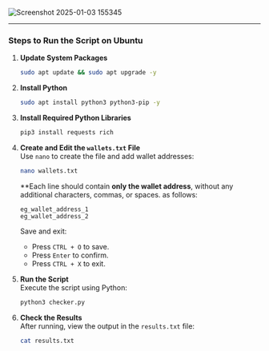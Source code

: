 ![Screenshot 2025-01-03 155345](https://github.com/user-attachments/assets/007c3ada-afa8-40cd-975d-5bc5d9542090)

---

### Steps to Run the Script on Ubuntu

1. **Update System Packages**  
   ```bash
   sudo apt update && sudo apt upgrade -y
   ```

2. **Install Python**  
   ```bash
   sudo apt install python3 python3-pip -y
   ```

3. **Install Required Python Libraries**  
   ```bash
   pip3 install requests rich
   ```

4. **Create and Edit the `wallets.txt` File**  
   Use `nano` to create the file and add wallet addresses:
   ```bash
   nano wallets.txt
   ```
   
   **Each line should contain **only the wallet address**, without any additional characters, commas, or spaces. as follows:

   ```plaintext
   eg_wallet_address_1
   eg_wallet_address_2
   ```
   Save and exit:
   - Press `CTRL + O` to save.
   - Press `Enter` to confirm.
   - Press `CTRL + X` to exit.

5. **Run the Script**  
   Execute the script using Python:
   ```bash
   python3 checker.py
   ```

6. **Check the Results**  
   After running, view the output in the `results.txt` file:
   ```bash
   cat results.txt
   ```
   

